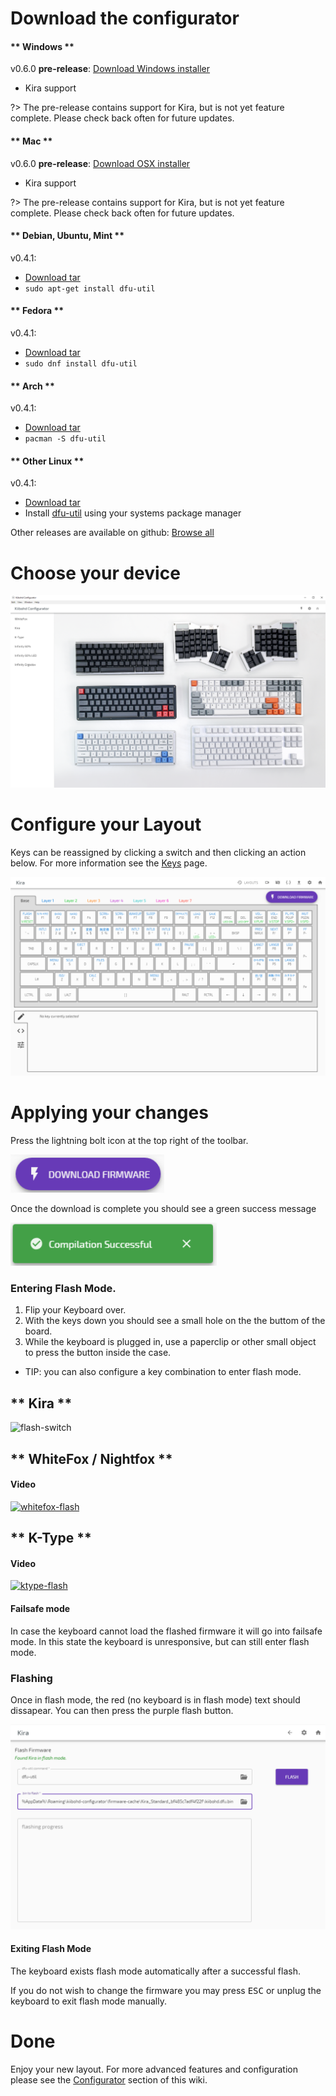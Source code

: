 # Download the configurator

<!-- tabs:start -->

#### ** Windows **

v0.6.0 **pre-release**: [Download Windows installer](https://github.com/kiibohd/configurator/releases/download/v0.6.0-alpha/kiibohd-configurator-0.6.0-alpha-win.msi)

 - Kira support

?> The pre-release contains support for Kira, but is not yet feature complete.
Please check back often for future updates.

<!--
---
Old Versions:

*v0.4.1:* [Download](https://github.com/kiibohd/configurator/releases/download/v0.4.1/kiibohd-configurator-0.4.1-win.exe)

 - K-Type animation support

 - Requires [dfu-util](http://dfu-util.sourceforge.net/releases/)
-->

#### ** Mac **

v0.6.0 **pre-release**: [Download OSX installer](https://github.com/kiibohd/configurator/releases/download/v0.6.0-alpha/kiibohd-configurator-0.6.0-alpha-mac.dmg)

 - Kira support

?> The pre-release contains support for Kira, but is not yet feature complete.
Please check back often for future updates.

<!--
---
Old Versions:

v0.4.1: [Download](https://github.com/kiibohd/configurator/releases/download/v0.4.1/kiibohd-configurator-0.4.1-mac.dmg)

 - K-Type animation support

 - Requires dfu-util (available using [homebrew](https://brew.sh/), `brew install dfu-util`)
-->

#### ** Debian, Ubuntu, Mint **

v0.4.1:
 - [Download tar](https://github.com/kiibohd/configurator/releases/download/v0.4.1/kiibohd-configurator-0.4.1.tar.gz)
 - `sudo apt-get install dfu-util`

#### ** Fedora **

v0.4.1:
 - [Download tar](https://github.com/kiibohd/configurator/releases/download/v0.4.1/kiibohd-configurator-0.4.1.tar.gz)
 - `sudo dnf install dfu-util`

#### ** Arch **

v0.4.1:
 - [Download tar](https://github.com/kiibohd/configurator/releases/download/v0.4.1/kiibohd-configurator-0.4.1.tar.gz)
 - `pacman -S dfu-util`

#### ** Other Linux **

v0.4.1:
 - [Download tar](https://github.com/kiibohd/configurator/releases/download/v0.4.1/kiibohd-configurator-0.4.1.tar.gz)
 - Install [dfu-util](http://dfu-util.sourceforge.net) using your systems package manager

<!-- tabs:end -->

Other releases are available on github: [Browse all](https://github.com/kiibohd/configurator/releases)

# Choose your device

![configurator](./images/configurator-home.png "Configurator")

# Configure your Layout

Keys can be reassigned by clicking a switch and then clicking an action below. For more information see the [Keys](Configurator/Keys.md) page.

![keymap](./images/configurator-keymap.png "Configurator Keymap")

# Applying your changes

Press the lightning bolt icon at the top right of the toolbar.

![compile](./images/configurator-compile.png "Compile Button")

Once the download is complete you should see a green success message

![compile-success](./images/configurator-compile-success.png "Compile Success Toast")

### Entering Flash Mode.

1.  Flip your Keyboard over.
2.  With the keys down you should see a small hole on the the buttom of the board.
3.  While the keyboard is plugged in, use a paperclip or other small object to press the button inside the case.

- TIP: you can also configure a key combination to enter flash mode.

<!-- tabs:start -->

## ** Kira **

![flash-switch](../images/reset%20button.jpg 'Flash Button')

## ** WhiteFox / Nightfox **

#### Video

[![whitefox-flash](https://img.youtube.com/vi/okFwGmpq70Y/0.jpg)](https://www.youtube.com/watch?v=okFwGmpq70Y "WhiteFox Flashing Button Demonstration")

## ** K-Type **

#### Video

[![ktype-flash](https://img.youtube.com/vi/i5wFVnEJcok/0.jpg)](https://www.youtube.com/watch?v=i5wFVnEJcok "WhiteFox Flashing Button Demonstration")

<!-- tabs:end -->

#### Failsafe mode

In case the keyboard cannot load the flashed firmware it will go into failsafe mode. In this state the keyboard is unresponsive, but can still enter flash mode.

### Flashing

Once in flash mode, the red (no keyboard is in flash mode) text should dissapear.
You can then press the purple flash button.

![flash](./images/configurator-flash.png "Compile Button")

#### Exiting Flash Mode

The keyboard exists flash mode automatically after a successful flash.

If you do not wish to change the firmware you may press <kbd>ESC</kbd> or unplug the keyboard to exit flash mode manually.

# Done

Enjoy your new layout. For more advanced features and configuration please see the [Configurator](Configurator.md#customization) section of this wiki.
